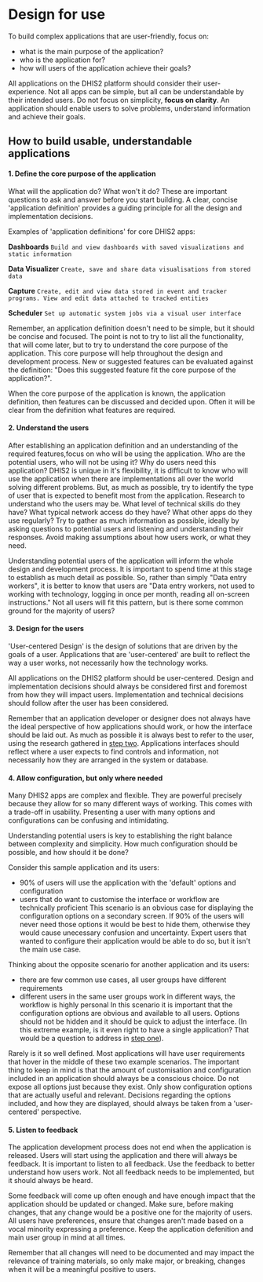# Design for use

To build complex applications that are user-friendly, focus on:
- what is the main purpose of the application?
- who is the application for?
- how will users of the application achieve their goals?

All applications on the DHIS2 platform should consider their user-experience. Not all apps can be simple, but all can be understandable by their intended users. Do not focus on simplicity, **focus on clarity**. An application should enable users to solve problems, understand information and achieve their goals.

## How to build usable, understandable applications

#### 1. Define the core purpose of the application
What will the application do? What won't it do? These are important questions to ask and answer before you start building. A clear, concise 'application definition' provides a guiding principle for all the design and implementation decisions.

Examples of 'application definitions' for core DHIS2 apps:

**Dashboards**
`Build and view dashboards with saved visualizations and static information`

**Data Visualizer**
`Create, save and share data visualisations from stored data`

**Capture**
`Create, edit and view data stored in event and tracker programs. View and edit data attached to tracked entities`

**Scheduler**
`Set up automatic system jobs via a visual user interface`

Remember, an application definition doesn't need to be simple, but it should be concise and focused. The point is not to try to list all the functionality, that will come later, but to try to understand the core purpose of the application. This core purpose will help throughout the design and development process. New or suggested features can be evaluated against the definition: "Does this suggested feature fit the core purpose of the application?".

When the core purpose of the application is known, the application definition, then features can be discussed and decided upon. Often it will be clear from the definition what features are required.

#### 2. Understand the users
After establishing an application definition and an understanding of the required features,focus on who will be using the application. Who are the potential users, who will not be using it? Why do users need this application? DHIS2 is unique in it's flexibility, it is difficult to know who will use the application when there are implementations all over the world solving different problems. But, as much as possible, try to identify the type of user that is expected to benefit most from the application. Research to understand who the users may be. What level of technical skills do they have? What typical network access do they have? What other apps do they use regularly? Try to gather as much information as possible, ideally by asking questions to potential users and listening and understanding their responses. Avoid making assumptions about how users work, or what they need.

Understanding potential users of the application will inform the whole design and development process. It is important to spend time at this stage to establish as much detail as possible. So, rather than simply "Data entry workers", it is better to know that users are "Data entry workers, not used to working with technology, logging in once per month, reading all on-screen instructions." Not all users will fit this pattern, but is there some common ground for the majority of users?

#### 3. Design for the users
'User-centered Design' is the design of solutions that are driven by the goals of a user. Applications that are 'user-centered' are built to reflect the way a user works, not necessarily how the technology works.

All applications on the DHIS2 platform should be user-centered. Design and implementation decisions should always be considered first and foremost from how they will impact users. Implementation and technical decisions should follow after the user has been considered.

Remember that an application developer or designer does not always have the ideal perspective of how applications should work, or how the interface should be laid out. As much as possible it is always best to refer to the user, using the research gathered in [step two](#2-understand-the-users). Applications interfaces should reflect where a user expects to find controls and information, not necessarily how they are arranged in the system or database.


#### 4. Allow configuration, but only where needed
Many DHIS2 apps are complex and flexible. They are powerful precisely because they allow for so many different ways of working. This comes with a trade-off in usability. Presenting a user with many options and configurations can be confusing and intimidating.

Understanding potential users is key to establishing the right balance between complexity and simplicity. How much configuration should be possible, and how should it be done?

Consider this sample application and its users:
- 90% of users will use the application with the 'default' options and configuration
- users that do want to customise the interface or workflow are technically proficient
This scenario is an obvious case for displaying the configuration options on a secondary screen. If 90% of the users will never need those options it would be best to hide them, otherwise they would cause unecessary confusion and uncertainty. Expert users that wanted to configure their application would be able to do so, but it isn't the main use case.

Thinking about the opposite scenario for another application and its users:
- there are few common use cases, all user groups have different requirements
- different users in the same user groups work in different ways, the workflow is highly personal
In this scenario it is important that the configuration options are obvious and available to all users. Options should not be hidden and it should be quick to adjust the interface. (In this extreme example, is it even right to have a single application? That would be a question to address in [step one](#1-define-the-core-purpose-of-the-application)).

Rarely is it so well defined. Most applications will have user requirements that hover in the middle of these two example scenarios. The important thing to keep in mind is that the amount of customisation and configuration included in an application should always be a conscious choice. Do not expose all options just because they exist. Only show configuration options that are actually useful and relevant. Decisions regarding the options included, and how they are displayed, should always be taken from a 'user-centered' perspective.


#### 5. Listen to feedback
The application development process does not end when the application is released. Users will start using the application and there will always be feedback. It is important to listen to all feedback. Use the feedback to better understand how users work. Not all feedback needs to be implemented, but it should always be heard.

Some feedback will come up often enough and have enough impact that the application should be updated or changed. Make sure, before making changes, that any change would be a positive one for the majority of users. All users have preferences, ensure that changes aren't made based on a vocal minority expressing a preference. Keep the application defenition and main user group in mind at all times.

Remember that all changes will need to be documented and may impact the relevance of training materials, so only make major, or breaking, changes when it will be a meaningful positive to users.
